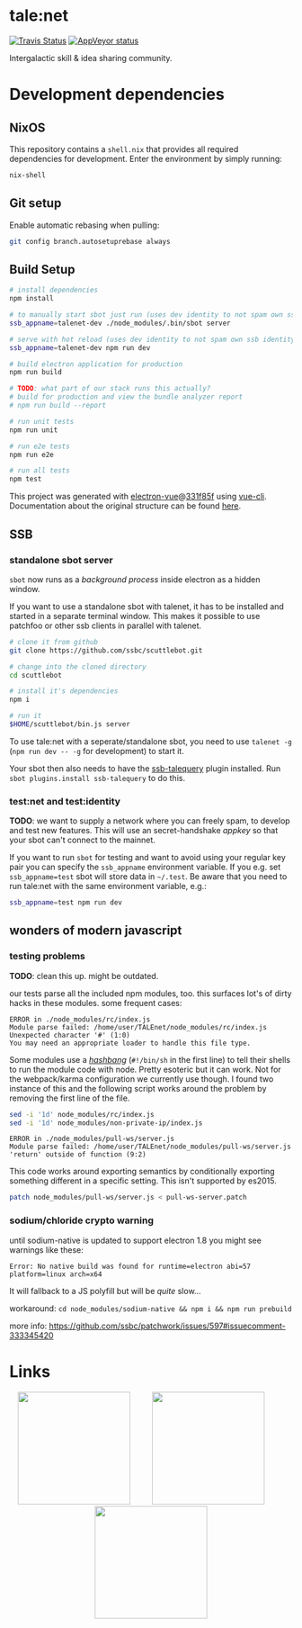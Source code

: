 # tale:net
[![Travis Status](https://travis-ci.org/talenet/talenet.svg?branch=master)](https://travis-ci.org/talenet/talenet)
[![AppVeyor status](https://ci.appveyor.com/api/projects/status/kenxoweop5q36jbt?svg=true)](https://ci.appveyor.com/project/cryptix/talenet)

Intergalactic skill & idea sharing community.

# Development dependencies

## NixOS

This repository contains a `shell.nix` that provides all required dependencies
for development. Enter the environment by simply running:

```bash
nix-shell
```

## Git setup

Enable automatic rebasing when pulling:

```bash
git config branch.autosetuprebase always
```

## Build Setup

```bash
# install dependencies
npm install

# to manually start sbot just run (uses dev identity to not spam own ssb identity)
ssb_appname=talenet-dev ./node_modules/.bin/sbot server

# serve with hot reload (uses dev identity to not spam own ssb identity)
ssb_appname=talenet-dev npm run dev

# build electron application for production
npm run build

# TODO: what part of our stack runs this actually?
# build for production and view the bundle analyzer report
# npm run build --report

# run unit tests
npm run unit

# run e2e tests
npm run e2e

# run all tests
npm test
```

This project was generated with [electron-vue](https://github.com/SimulatedGREG/electron-vue)@[331f85f](https://github.com/SimulatedGREG/electron-vue/tree/331f85fd556cc0d60a30ad019a44a29baaed49f5) using [vue-cli](https://github.com/vuejs/vue-cli). Documentation about the original structure can be found [here](https://simulatedgreg.gitbooks.io/electron-vue/content/index.html).


## SSB

### standalone sbot server
`sbot` now runs as a _background process_ inside electron as a hidden window.

If you want to use a standalone sbot with talenet, it has to be installed and started in a separate terminal window.
This makes it possible to use patchfoo or other ssb clients in parallel with talenet.

```bash
# clone it from github
git clone https://github.com/ssbc/scuttlebot.git

# change into the cloned directory
cd scuttlebot

# install it's dependencies
npm i

# run it
$HOME/scuttlebot/bin.js server
```

To use tale:net with a seperate/standalone sbot, you need to use `talenet -g` (`npm run dev -- -g` for development) to start it.

Your sbot then also needs to have the [ssb-talequery](https://www.npmjs.com/package/ssb-talequery) plugin installed. Run `sbot plugins.install ssb-talequery` to do this.

### test:net and test:identity
**TODO**: we want to supply a network where you can freely spam, to develop and test new features.
This will use an secret-handshake _appkey_ so that your sbot can't connect to the mainnet.

If you want to run `sbot` for testing and want to avoid using your regular key pair you can specify
the `ssb_appname` environment variable. If you e.g. set `ssb_appname=test` sbot will store data in `~/.test`.
Be aware that you need to run tale:net with the same environment variable, e.g.:

```bash
ssb_appname=test npm run dev
```

## wonders of modern javascript

### testing problems

**TODO**: clean this up. might be outdated.

our tests parse all the included npm modules, too. this surfaces lot's of dirty hacks in these modules. some frequent cases:

```
ERROR in ./node_modules/rc/index.js
Module parse failed: /home/user/TALEnet/node_modules/rc/index.js Unexpected character '#' (1:0)
You may need an appropriate loader to handle this file type.
```

Some modules use a _[hashbang](https://en.wikipedia.org/wiki/Shebang_(Unix))_ (`#!/bin/sh` in the first line) to tell their shells to run the module code with node. Pretty esoteric but it can work. Not for the webpack/karma configuration we currently use though. I found two instance of this and the following script works around the problem by removing the first line of the file.

```bash
sed -i '1d' node_modules/rc/index.js
sed -i '1d' node_modules/non-private-ip/index.js
```

```
ERROR in ./node_modules/pull-ws/server.js
Module parse failed: /home/user/TALEnet/node_modules/pull-ws/server.js 'return' outside of function (9:2)
```

This code works around exporting semantics by conditionally exporting something different in a specific setting. This isn't supported by es2015.

```bash
patch node_modules/pull-ws/server.js < pull-ws-server.patch
```

### sodium/chloride crypto warning
until sodium-native is updated to support electron 1.8 you might see warnings like these:

```
Error: No native build was found for runtime=electron abi=57 platform=linux arch=x64
```

It will fallback to a JS polyfill but will be _quite_ slow...

workaround: `cd node_modules/sodium-native && npm i && npm run prebuild`

more info: https://github.com/ssbc/patchwork/issues/597#issuecomment-333345420

# Links
<div style="text-align: center;">
  <a href="https://ind.ie/ethical-design/" target="_blank"><img src="./src/renderer/static/img/ethical-design-badge-small.svg" style="height: 200px;" /></a>
  &nbsp;&nbsp;&nbsp;&nbsp;&nbsp;&nbsp;&nbsp;&nbsp;
  <a href="https://prototypefund.de/en/" target="_blank"><img src="./src/renderer/static/img/PrototypeFund-P-Logo.svg" style="height: 200px;" /></a>
  &nbsp;&nbsp;&nbsp;&nbsp;&nbsp;&nbsp;&nbsp;&nbsp;
  <a href="https://www.bmbf.de/en/index.html" target="_blank"><img src="./src/renderer/static/img/BMBF_gefoerdert_2017_en.jpg" style="height: 200px;" /></a>
</div>
